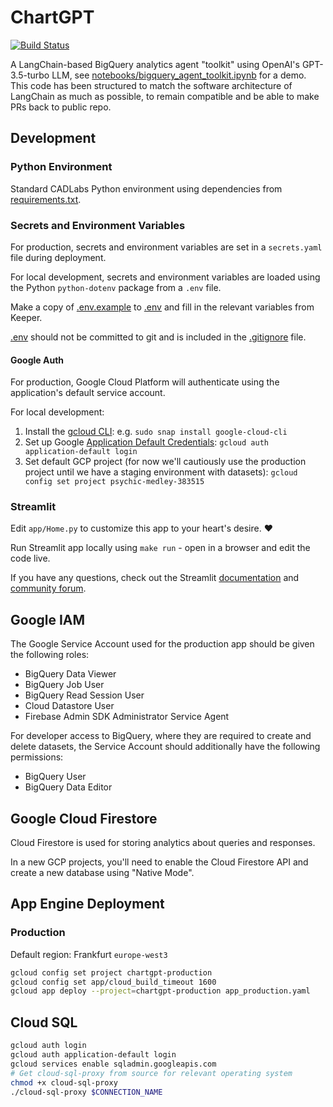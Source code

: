 # ChartGPT
[![Build Status](https://github.com/CADLabs/ChartGPT/actions/workflows/python.yml/badge.svg)](https://github.com/CADLabs/ChartGPT/actions/workflows/python.yml)

A LangChain-based BigQuery analytics agent "toolkit" using OpenAI's GPT-3.5-turbo LLM, see [notebooks/bigquery_agent_toolkit.ipynb](notebooks/bigquery_agent_toolkit.ipynb) for a demo. This code has been structured to match the software architecture of LangChain as much as possible, to remain compatible and be able to make PRs back to public repo.

## Development

### Python Environment

Standard CADLabs Python environment using dependencies from [requirements.txt](requirements.txt).

### Secrets and Environment Variables

For production, secrets and environment variables are set in a `secrets.yaml` file during deployment.

For local development, secrets and environment variables are loaded using the Python `python-dotenv` package from a `.env` file.

Make a copy of [.env.example](.env.example) to [.env](.env) and fill in the relevant variables from Keeper.

[.env](.env) should not be committed to git and is included in the [.gitignore](.gitignore) file.

#### Google Auth

For production, Google Cloud Platform will authenticate using the application's default service account.

For local development:
1. Install the [gcloud CLI](https://cloud.google.com/sdk/docs/install): e.g. `sudo snap install google-cloud-cli`
2. Set up Google [Application Default Credentials](https://cloud.google.com/docs/authentication/provide-credentials-adc): `gcloud auth application-default login`
3. Set default GCP project (for now we'll cautiously use the production project until we have a staging environment with datasets): `gcloud config set project psychic-medley-383515`

### Streamlit

Edit `app/Home.py` to customize this app to your heart's desire. :heart:

Run Streamlit app locally using `make run` - open in a browser and edit the code live.

If you have any questions, check out the Streamlit [documentation](https://docs.streamlit.io) and [community
forum](https://discuss.streamlit.io).

## Google IAM

The Google Service Account used for the production app should be given the following roles:
* BigQuery Data Viewer
* BigQuery Job User
* BigQuery Read Session User
* Cloud Datastore User
* Firebase Admin SDK Administrator Service Agent

For developer access to BigQuery, where they are required to create and delete datasets, the Service Account should additionally have the following permissions:
* BigQuery User
* BigQuery Data Editor

## Google Cloud Firestore

Cloud Firestore is used for storing analytics about queries and responses.

In a new GCP projects, you'll need to enable the Cloud Firestore API and create a new database using "Native Mode".

## App Engine Deployment

### Production

Default region: Frankfurt `europe-west3`

```bash
gcloud config set project chartgpt-production
gcloud config set app/cloud_build_timeout 1600
gcloud app deploy --project=chartgpt-production app_production.yaml
```

## Cloud SQL

```bash
gcloud auth login
gcloud auth application-default login
gcloud services enable sqladmin.googleapis.com
# Get cloud-sql-proxy from source for relevant operating system
chmod +x cloud-sql-proxy
./cloud-sql-proxy $CONNECTION_NAME
```
